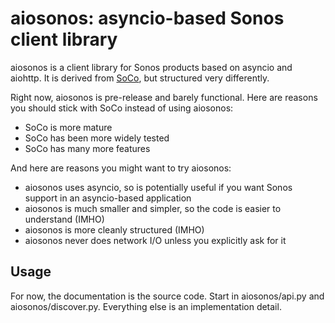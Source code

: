 # aiosonos: asyncio-based Sonos client library

aiosonos is a client library for Sonos products
based on asyncio and aiohttp.
It is derived from
[SoCo](https://github.com/SoCo/socos),
but structured very differently.

Right now, aiosonos is pre-release and barely functional.
Here are reasons you should stick with SoCo
instead of using aiosonos:

  * SoCo is more mature
  * SoCo has been more widely tested
  * SoCo has many more features

And here are reasons you might want to try aiosonos:

  * aiosonos uses asyncio,
    so is potentially useful
    if you want Sonos support
    in an asyncio-based application
  * aiosonos is much smaller and simpler,
    so the code is easier to understand (IMHO)
  * aiosonos is more cleanly structured (IMHO)
  * aiosonos never does network I/O
    unless you explicitly ask for it

## Usage

For now, the documentation is the source code.
Start in aiosonos/api.py and aiosonos/discover.py.
Everything else is an implementation detail.
